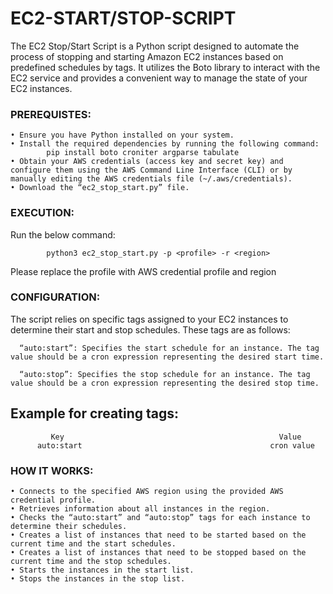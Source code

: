 # EC2-START/STOP-SCRIPT

The EC2 Stop/Start Script is a Python script designed to automate the process of stopping and starting Amazon EC2 instances based on predefined schedules by tags. It utilizes the Boto library to interact with the EC2 service and provides a convenient way to manage the state of your EC2 instances.

### PREREQUISTES: 
    • Ensure you have Python installed on your system.
    • Install the required dependencies by running the following command:
            pip install boto croniter argparse tabulate
    • Obtain your AWS credentials (access key and secret key) and configure them using the AWS Command Line Interface (CLI) or by manually editing the AWS credentials file (~/.aws/credentials).
    • Download the “ec2_stop_start.py” file.

### EXECUTION:
Run the below command:

            python3 ec2_stop_start.py -p <profile> -r <region>
Please replace the profile with AWS credential profile and region

### CONFIGURATION:
The script relies on specific tags assigned to your EC2 instances to determine their start and stop schedules. These tags are as follows:

      “auto:start”: Specifies the start schedule for an instance. The tag value should be a cron expression representing the desired start time.

      “auto:stop”: Specifies the stop schedule for an instance. The tag value should be a cron expression representing the desired stop time.

## Example for creating tags:
             Key                                                Value
          auto:start                                          cron value
 
### HOW IT WORKS:
    • Connects to the specified AWS region using the provided AWS credential profile.
    • Retrieves information about all instances in the region.
    • Checks the “auto:start” and “auto:stop” tags for each instance to determine their schedules.
    • Creates a list of instances that need to be started based on the current time and the start schedules.
    • Creates a list of instances that need to be stopped based on the current time and the stop schedules.
    • Starts the instances in the start list.
    • Stops the instances in the stop list.
